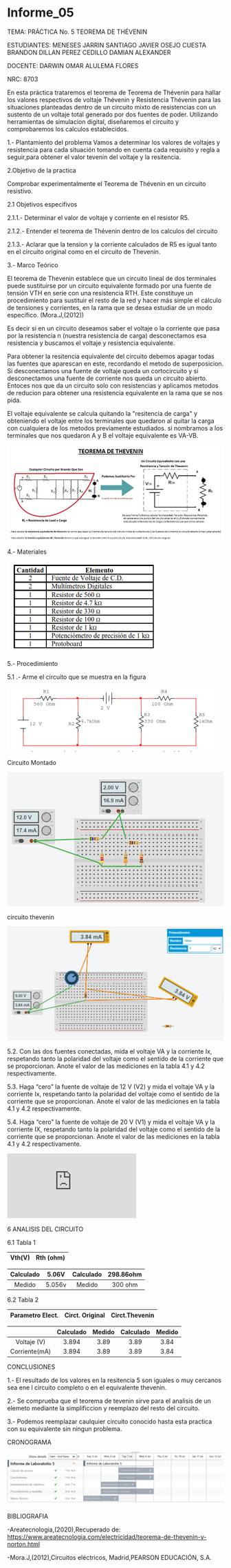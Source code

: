 # Informe_05
TEMA: PRÁCTICA No. 5 TEOREMA DE THÉVENIN

ESTUDIANTES:  MENESES JARRIN SANTIAGO JAVIER OSEJO CUESTA BRANDON DILLAN PEREZ CEDILLO DAMIAN ALEXANDER 
    
DOCENTE: DARWIN OMAR ALULEMA FLORES 
 
NRC:  8703

En esta práctica trataremos el teorema de Teorema de Thévenin para hallar los valores respectivos de voltaje Thévenin y Resistencia Thévenin para las situaciones planteadas dentro de un circuito mixto de resistencias con un sustento de un voltaje total generado por dos fuentes de poder. Utilizando herramientas de simulacion digital, diseñaremos el circuito y comprobaremos los calculos establecidos.

1.- Plantamiento del problema
Vamos a determinar los valores de voltajes y resistencia para cada situación tomando en cuenta cada requisito y regla a seguir,para obtener el valor tevenin del voltaje y la resitencia.

2.Objetivo de la practica

Comprobar experimentalmente el Teorema de Thévenin en un circuito resistivo.

2.1 Objetivos especifivos 

2.1.1.- Determinar el valor de voltaje y corriente en el resistor R5.

2.1.2.- Entender el teorema de Thévenin dentro de los calculos del circuito

2.1.3.- Aclarar que la tension y la corriente calculados de R5 es igual tanto en el circuito original como en el circuito de Thevenin.

3.- Marco Teórico

El teorema de Thevenin establece que un circuito lineal de dos terminales puede sustituirse por un circuito equivalente formado por una fuente de tensión VTH en serie con una resistencia RTH. Este constituye un procedimiento para sustituir el resto de la red y hacer más simple el cálculo de tensiones y corrientes, en la rama que se desea estudiar de un modo específico. (Mora.J,(2012))

Es decir si en un circuito deseamos saber el voltaje o la corriente que pasa por la resistencia n (nuestra resistencia de carga) desconectamos esa resistencia y buscamos el voltaje y resistencia equivalente.

Para obtener la resitencia equivalente del circuito debemos apagar todas las fuentes que aparescan en este, recordando el metodo de superposicion. Si desconectamos una fuente de voltaje queda un cortocircuito y si desconectamos una fuente de corriente nos queda un circuito abierto. Entoces nos que da un circuito solo con resistencias y aplicamos metodos de reducion para obtener una resistencia equivalente en la rama que se nos pida.

El voltaje equivalente se calcula quitando la "resitencia de carga" y obteniendo el voltaje entre los terminales que quedaron al quitar la carga con cualquiera de los metodos previamente estudiados. si nombramos a los terminales que nos quedaron A y B el voltaje equivalente es VA-VB.

![Teorema](https://github.com/Damian-A-Perez/Informe_05/blob/master/Img/teorema-de-thevenin.jpg)


4.- Materiales 

![materiales](https://github.com/Damian-A-Perez/Informe_05/blob/master/Img/L5%20MATERIALES.png)

5.- Procedimiento

5.1 .- Arme el circuito que se muestra en la figura

![circuito](https://github.com/Damian-A-Perez/Informe_05/blob/master/Img/circuito%20base.png)

Circuito Montado

![C2](https://github.com/Damian-A-Perez/Informe_05/blob/master/Img/circuito%20montado%20l5.png)

circuito thevenin

![Cthvp](https://github.com/Damian-A-Perez/Informe_05/blob/master/Img/L5%20circuito%20thevenin%20potenciometro.png)

5.2. Con las dos fuentes conectadas, mida el voltaje VA y la corriente Ix, respetando tanto la polaridad del voltaje como el sentido de la corriente que se proporcionan. Anote el valor de las mediciones en la tabla 4.1 y 4.2 respectivamente.

5.3. Haga “cero” la fuente de voltaje de 12 V (V2) y mida el voltaje VA y la corriente Ix, respetando tanto la polaridad del voltaje como el sentido de la corriente que se proporcionan. Anote el valor de las mediciones en la tabla 4.1 y 4.2 respectivamente. 

5.4. Haga “cero” la fuente de voltaje de 20 V (V1) y mida el voltaje VA y la corriente IX, respetando tanto la polaridad del voltaje como el sentido de la corriente que se proporcionan. Anote el valor de las mediciones en la tabla 4.1 y 4.2 respectivamente. 

![Calculos](https://github.com/Damian-A-Perez/Informe_05/blob/master/Anexos/Calculos.pdf)

6 ANALISIS DEL CIRCUITO

6.1 Tabla 1

| Vth(V)| Rth (ohm)| 
|  :---:|  :---: | 

|Calculado| 5.06V |Calculado| 298.86ohm|
|  :---:  | :---:  | :---:   |:---:     |
|Medido   | 5.056v |Medido   | 300 ohm  |


6.2 Tabla 2

| Parametro Elect.| Circt. Original| Circt.Thevenin| 
|  :---:|  :---: |   :---: | 

|        |Calculado| Medido |Calculado| Medido |
|:---: |  :---:  | :---:  | :---:   |:---:     |
|Voltaje (V)  | 3.894 | 3.89   | 3.89  | 3.84   |
|Corriente(mA)| 3.894 | 3.89   | 3.89  | 3.84   |

CONCLUSIONES
    
1.- El resultado de los valores en la resitencia 5 son iguales o muy cercanos sea ene l circuito completo o en el equivalente thevenin.

2.- Se comprueba que el teorema de tevenin sirve para el analisis de un elemeto mediante la simplificcion y reemplazo del resto del circuito.

3.- Podemos reemplazar caulquier circuito conocido hasta esta practica con su equivalente sin ningun problema.

CRONOGRAMA

![time line](https://github.com/Damian-A-Perez/Informe_05/blob/master/Img/crono%20L5.png)



BIBLIOGRAFIA

-Areatecnologia,(2020),Recuperado de: https://www.areatecnologia.com/electricidad/teorema-de-thevenin-y-norton.html

-Mora.J,(2012),Circuitos eléctricos, Madrid,PEARSON EDUCACIÓN, S.A.


